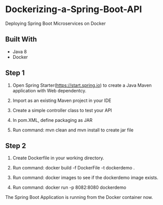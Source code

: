 # Dockerizing-a-Spring-Boot-API

Deploying Spring Boot Microservices on Docker

## Built With

- Java 8
- Docker

## Step 1

1. Open Spring Starter(https://start.spring.io) to create a Java Maven application with Web dependentcy.

2. Import as an existing Maven project in your IDE

3. Create a simple controller class to test your API

4. In pom.XML, define packaging as JAR

5. Run command: mvn clean and mvn install to create jar file

## Step 2

1. Create Dockerfile in your working directory.

2. Run command: docker build -f DockerFile -t dockerdemo .

3. Run command: docker images to see if the dockerdemo image exists.

4. Run command: docker run -p 8082:8080 dockerdemo

The Spring Boot Application is running from the Docker container now.

